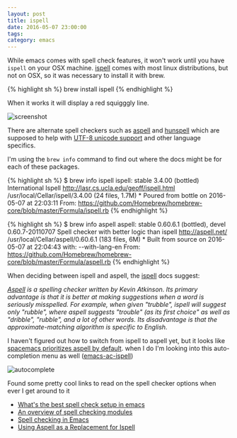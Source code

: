 ```yaml
---
layout: post
title: ispell
date: 2016-05-07 23:00:00
tags: 
category: emacs
---
```


While emacs comes with spell check features, it won't work until you have `ispell` on your OSX machine. [ispell][3] comes with most linux distributions, but not on OSX, so it was necessary to install it with brew.

{% highlight sh %}
brew install ispell
{% endhighlight %}

When it works it will display a red squigggly line.

![screenshot](https://lh3.googleusercontent.com/jFgzKkrzLaBfx1JtFDeiNGtudUNPGCqY3rC9LeHg-Tugg6Nh_t6WmVoCc_LbpFt1qpCQQf2d_3_16xsKLIeEoAICIgaDMoM0UpFecSEW1zP2ki35ul29EOe7oD5TYplrgLnpKTvawnhFLDc-d6rjO1Uj-l6tzGXJFIl822XgvOb42QPvYoHBtUDzqGsiM15IUueETT924cPtfyriG9FG2f-LYc6kn-MN1dn6HDYreFnVfv3CEJptuY-_JyfgH1n7f9xWL6CA3Skgn9MDuIh_WXPI3KkxkTPMeLsqKEsSfM9y6FkIHCfgLkk9_qbcv_-_DiKxvRone9iieO4sDNCqdSvZj7sRHfhgWCQDirKPjYPwTbDKhtb23G9vXGrcHQw_aodFo5WWmRK_3Q2eNI5yZqVWCu3wS3X_o-0WllKb9Cx0Wv60SEbJgGVosCut3QCoybAdfuqKXGD9bFTwfSa-AQxIIaK6hotZxhxda-cn_YYMRFWx44Tu4qPG2nxErF7E6y577JIUkpTdgIv284Q3osKhr7ndKeBNKV0YDocks7SOMx4Tn-27WqTMOwTRiNlv1nj9-Kiq7ueSUtC-HkHFfHtjLeVXkuB4=w1304-h1238-no)

There are alternate spell checkers such as [aspell][1] and [hunspell][2] which are supposed to help with [UTF-8 unicode support][4] and other language specifics.

I'm using the `brew info` command to find out where the docs might be for each of these packages.

{% highlight sh %}
$ brew info ispell
ispell: stable 3.4.00 (bottled)
International Ispell
http://lasr.cs.ucla.edu/geoff/ispell.html
/usr/local/Cellar/ispell/3.4.00 (24 files, 1.7M) *
  Poured from bottle on 2016-05-07 at 22:03:11
From: https://github.com/Homebrew/homebrew-core/blob/master/Formula/ispell.rb
{% endhighlight %}


{% highlight sh %}
$ brew info aspell
aspell: stable 0.60.6.1 (bottled), devel 0.60.7-20110707
Spell checker with better logic than ispell
http://aspell.net/
/usr/local/Cellar/aspell/0.60.6.1 (183 files, 6M) *
  Built from source on 2016-05-07 at 22:04:43 with: --with-lang-en
From: https://github.com/Homebrew/homebrew-core/blob/master/Formula/aspell.rb
{% endhighlight %}


When deciding between ispell and aspell, the [ispell][3] docs suggest:

*[Aspell][4] is a spelling checker written by Kevin Atkinson. Its primary advantage is that it is better at making suggestions when a word is seriously misspelled. For example, when given "trubble", ispell will suggest only "rubble", where aspell suggests "trouble" (as its first choice" as well as "dribble", "rubble", and a lot of other words. Its disadvantage is that the approximate-matching algorithm is specific to English.*

I haven't figured out how to switch from ispell to aspell yet, but it looks like [spacemacs prioritizes aspell by default][6]. when I do I'm looking into this auto-completion menu as well ([emacs-ac-ispell][5])

![autocomplete](https://lh3.googleusercontent.com/Njz5klr7_Iip6dS_gUQIUxbL_jIZn1lhibow-W02wyNwCjXuY5semvHnB0zgbIMDBU_2YQvZgUX2fnylsRJgKpMqnfD_cSOUQ0MOUFmStRl0yyvvzpWph61bxlFW5iyqcPi776vfZQ8PtlWClPm-cA7UL_dVAAwwXuMe6Dqv1t7CY8YL0QMEqQRsvmpJqXdk2nAzeSVI57_bAVbRWWAvh3ufV9EiPlAjzP8PSaGyUZ4oivtyujJm3wOv8KbEBSA3IapvbqCoVf6tVDN6TFdbtvRZV7MrozdvcwOJV47bXoh00t90Ncr5XgvhnafAb3H-g2EImYjcTzqqYDDHJngSlfqi2XuaMp4GKnEEL22sJzSBD6uzjjZtWCR5kT63dMEwe7pXRcQ7izZbFIW7hyCaoEoHGbQpxlzc_HxKpfYQj6EfOsofeF-MHI9hjIV5k-9FgwGtWMyVJ3Frt6yWkzyquGqVPow38NB66Urv3Pubf0Qcr_X-JrUvmiaxD_qhRQ1R9E2HT-ZHnYV8X91JRTbs7U54c1xJHnPOp-29lh3FO9TSNQnILBD6sAoVOkn8bhfESu2oT9JrqYYtogj5YBaGpA8_Q_M6KOkB=w594-h404-no)

Found some pretty cool links to read on the spell checker options when ever I get around to it 

* [What's the best spell check setup in emacs][7]
* [An overview of spell checking modules][8]
* [Spell checking in Emacs][9]
* [Using Aspell as a Replacement for Ispell][10]

[1]: https://en.wikipedia.org/wiki/GNU_Aspell
[2]: https://en.wikipedia.org/wiki/Hunspell
[3]: http://lasr.cs.ucla.edu/geoff/ispell.html
[4]: http://aspell.net/
[5]: https://github.com/syohex/emacs-ac-ispell
[6]: http://spacemacs.org/layers/spell-checking/README.html
[7]: http://blog.binchen.org/posts/what-s-the-best-spell-check-set-up-in-emacs.html
[8]: http://blogs.perl.org/users/kirk_kimmel/2012/08/an-overview-of-spell-checking-modules.html
[9]: https://joelkuiper.eu/spellcheck_emacs
[10]: http://aspell.net/man-html/Using-Aspell-as-a-Replacement-for-Ispell.html
